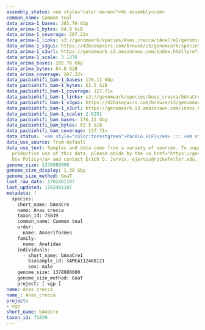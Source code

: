 ```yaml
---
assembly_status: <em style="color:maroon">No assembly</em>
common_name: Common teal
data_arima-1_bases: 285.76 Gbp
data_arima-1_bytes: 84.8 GiB
data_arima-1_coverage: 207.22x
data_arima-1_links: s3://genomeark/species/Anas_crecca/bAnaCre1/genomic_data/arima/<br>
data_arima-1_s3gui: https://42basepairs.com/browse/s3/genomeark/species/Anas_crecca/bAnaCre1/genomic_data/arima/
data_arima-1_s3url: https://genomeark.s3.amazonaws.com/index.html?prefix=species/Anas_crecca/bAnaCre1/genomic_data/arima/
data_arima-1_scale: 3.1376
data_arima_bases: 285.76 Gbp
data_arima_bytes: 84.8 GiB
data_arima_coverage: 207.22x
data_pacbiohifi_bam-1_bases: 176.11 Gbp
data_pacbiohifi_bam-1_bytes: 62.5 GiB
data_pacbiohifi_bam-1_coverage: 127.71x
data_pacbiohifi_bam-1_links: s3://genomeark/species/Anas_crecca/bAnaCre1/genomic_data/pacbio_hifi/<br>
data_pacbiohifi_bam-1_s3gui: https://42basepairs.com/browse/s3/genomeark/species/Anas_crecca/bAnaCre1/genomic_data/pacbio_hifi/
data_pacbiohifi_bam-1_s3url: https://genomeark.s3.amazonaws.com/index.html?prefix=species/Anas_crecca/bAnaCre1/genomic_data/pacbio_hifi/
data_pacbiohifi_bam-1_scale: 2.6251
data_pacbiohifi_bam_bases: 176.11 Gbp
data_pacbiohifi_bam_bytes: 62.5 GiB
data_pacbiohifi_bam_coverage: 127.71x
data_status: '<em style="color:forestgreen">PacBio HiFi</em> ::: <em style="color:forestgreen">Arima</em>'
data_use_source: from-default
data_use_text: Samples and data come from a variety of sources. To support fair and
  productive use of this data, please abide by the <a href="https://genome10k.soe.ucsc.edu/data-use-policies/">Data
  Use Policy</a> and contact Erich D. Jarvis, ejarvis@rockefeller.edu, with any questions.
genome_size: 1378980000
genome_size_display: 1.38 Gbp
genome_size_method: GoaT
last_raw_data: 1702401107
last_updated: 1702401107
metadata: |
  species:
    short_name: bAnaCre
    name: Anas crecca
    taxon_id: 75839
    common_name: Common teal
    order:
      name: Anseriformes
    family:
      name: Anatidae
    individuals:
      - short_name: bAnaCre1
        biosample_id: SAMEA112468121
        sex: male
    genome_size: 1378980000
    genome_size_method: GoaT
    project: [ vgp ]
name: Anas crecca
name_: Anas_crecca
project:
- vgp
short_name: bAnaCre
taxon_id: 75839
---
```

